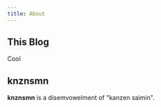 ```yaml
---
title: About
---
```


## This Blog

Cool

## knznsmn

**knznsmn** is a disemvowelment of "kanzen saimin".
